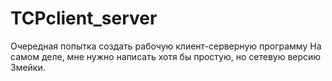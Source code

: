 # TCPclient_server
Очередная попытка создать рабочую клиент-серверную программу
На самом деле, мне нужно написать хотя бы простую, но сетевую версию Змейки.
